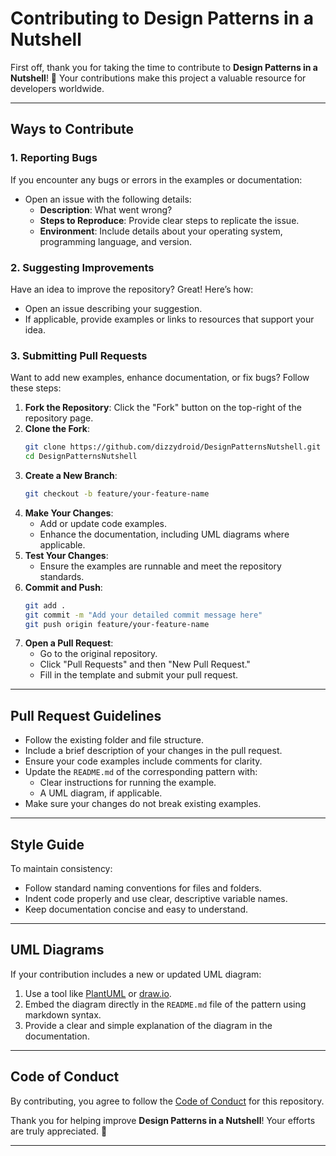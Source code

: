 # Contributing to Design Patterns in a Nutshell

First off, thank you for taking the time to contribute to **Design Patterns in a Nutshell**! 🎉 Your contributions make this project a valuable resource for developers worldwide.

---

## Ways to Contribute

### 1. Reporting Bugs
If you encounter any bugs or errors in the examples or documentation:
- Open an issue with the following details:
  - **Description**: What went wrong?
  - **Steps to Reproduce**: Provide clear steps to replicate the issue.
  - **Environment**: Include details about your operating system, programming language, and version.

### 2. Suggesting Improvements
Have an idea to improve the repository? Great! Here’s how:
- Open an issue describing your suggestion.
- If applicable, provide examples or links to resources that support your idea.

### 3. Submitting Pull Requests
Want to add new examples, enhance documentation, or fix bugs? Follow these steps:
1. **Fork the Repository**: Click the "Fork" button on the top-right of the repository page.
2. **Clone the Fork**:
   ```bash
   git clone https://github.com/dizzydroid/DesignPatternsNutshell.git
   cd DesignPatternsNutshell
   ```
3. **Create a New Branch**:
   ```bash
   git checkout -b feature/your-feature-name
   ```
4. **Make Your Changes**:
   - Add or update code examples.
   - Enhance the documentation, including UML diagrams where applicable.
5. **Test Your Changes**:
   - Ensure the examples are runnable and meet the repository standards.
6. **Commit and Push**:
   ```bash
   git add .
   git commit -m "Add your detailed commit message here"
   git push origin feature/your-feature-name
   ```
7. **Open a Pull Request**:
   - Go to the original repository.
   - Click "Pull Requests" and then "New Pull Request."
   - Fill in the template and submit your pull request.

---

## Pull Request Guidelines

- Follow the existing folder and file structure.
- Include a brief description of your changes in the pull request.
- Ensure your code examples include comments for clarity.
- Update the `README.md` of the corresponding pattern with:
  - Clear instructions for running the example.
  - A UML diagram, if applicable.
- Make sure your changes do not break existing examples.

---

## Style Guide

To maintain consistency:
- Follow standard naming conventions for files and folders.
- Indent code properly and use clear, descriptive variable names.
- Keep documentation concise and easy to understand.

---

## UML Diagrams

If your contribution includes a new or updated UML diagram:
1. Use a tool like [PlantUML](https://plantuml.com/) or [draw.io](https://app.diagrams.net/).
2. Embed the diagram directly in the `README.md` file of the pattern using markdown syntax.
3. Provide a clear and simple explanation of the diagram in the documentation.

---

## Code of Conduct

By contributing, you agree to follow the [Code of Conduct](CODE_OF_CONDUCT.md) for this repository.



Thank you for helping improve **Design Patterns in a Nutshell**! Your efforts are truly appreciated. 🚀

---
